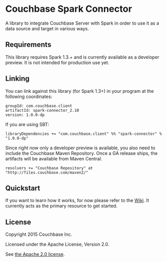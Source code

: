 # Couchbase Spark Connector

A library to integrate Couchbase Server with Spark in order to use it as a data source and target in various ways.

## Requirements
This library requires Spark 1.3.+ and is currently available as a developer preview. It is not intended for production
use yet.

## Linking
You can link against this library (for Spark 1.3+) in your program at the following coordinates:

```
groupId: com.couchbase.client
artifactId: spark-connector_2.10
version: 1.0.0-dp
```

If you are using SBT:

```
libraryDependencies += "com.couchbase.client" %% "spark-connector" % "1.0.0-dp"
```

Since right now only a developer preview is available, you also need to include the Couchbase Maven Repository. Once
a GA release ships, the artifacts will be available from Maven Central.

```
resolvers += "Couchbase Repository" at "http://files.couchbase.com/maven2/"
```

## Quickstart
If you want to learn how it works, for now please refer to the [Wiki](https://github.com/couchbaselabs/couchbase-spark-connector/wiki). It
currently acts as the primary resource to get started.

## License
Copyright 2015 Couchbase Inc.

Licensed under the Apache License, Version 2.0.

See [the Apache 2.0 license](http://www.apache.org/licenses/LICENSE-2.0).